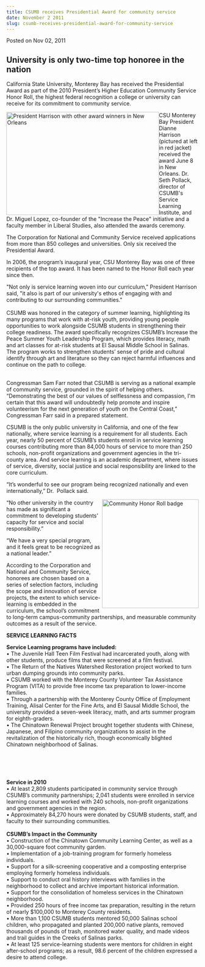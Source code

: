 ```yaml
---
title: CSUMB receives Presidential Award for community service
date: November 2 2011
slug: csumb-receives-presidential-award-for-community-service
---
```


 



<span class="date">Posted on Nov 02, 2011    </span>
<h2>University is only two-time top honoree in the nation</h2>
<p>California State University, Monterey Bay has received the
Presidential Award as part of the 2010 President&#x2019;s Higher Education
Community Service Honor Roll, the highest federal recognition a
college or university can receive for its commitment to community
service.&#xA0;</p>
<p><img alt="President Harrison with other award winners in New Orleans" src="https://news.csumb.edu/sites/default/files/65/attachments/news/images/new_orleans_event_1.jpg" style="float:left; width:400px; height:270px">CSU Monterey Bay
President Dianne Harrison (pictured at left in red jacket) received
the award June 8 in New Orleans. Dr. Seth Pollack, director of
CSUMB&apos;s Service Learning Institute, and Dr. Miguel Lopez,
co-founder of the &quot;Increase the Peace&quot; initiative and a faculty
member in Liberal Studies, also attended the awards ceremony.</img></p>
<p>The Corporation for National and Community Service received
applications from more than 850 colleges and universities. Only six
received the Presidential Award.</p>
<p>In 2006, the program&#x2019;s inaugural year, CSU Monterey Bay was one
of three recipients of the top award. It has been named to the
Honor Roll each year since then.</p>
<p>&quot;Not only is service learning woven into our curriculum,&quot;
President Harrison said, &quot;it also is part of our university&apos;s ethos
of engaging with and contributing to our surrounding
communities.&quot;<br>
<br>
CSUMB was honored in the category of summer learning, highlighting
its many programs that work with at-risk youth, providing young
people opportunities to work alongside CSUMB students in
strengthening their college readiness. The award specifically
recognizes CSUMB&#x2019;s Increase the Peace Summer Youth Leadership
Program, which provides literacy, math and art classes for at-risk
students at El Sausal Middle School in Salinas. The program works
to strengthen students&#x2019; sense of pride and cultural identify
through art and literature so they can reject harmful influences
and continue on the path to college.</br></br></p>
<p>Congressman Sam Farr noted that CSUMB is serving as a national
example of community service, grounded in the spirit of helping
others. &#x201C;Demonstrating the best of our values of selflessness and
compassion, I&apos;m certain that this award will undoubtedly help
promote and inspire volunteerism for the next generation of youth
on the Central Coast,&#x201D; Congressman Farr said in a prepared
statement.</p>
<p>CSUMB is the only public university in California, and one of
the few nationally, where service learning is a requirement for all
students. Each year, nearly 50 percent of CSUMB&#x2019;s students enroll
in service&#xA0;learning courses contributing more than 84,000
hours of service to more than 250 schools, non-profit organizations
and government agencies in the tri-county area. And service
learning is an academic department, where issues of service,
diversity, social justice and social responsibility are linked to
the core curriculum.&#xA0;</p>
<p>&#x201C;It&#x2019;s wonderful to see our program being recognized nationally
and even internationally,&#x201D; Dr. &#xA0;Pollack said.</p>
<p><img alt="Community Honor Roll badge" src="https://news.csumb.edu/sites/default/files/65/attachments/news/images/community_service_badge_0.jpg" style="float:right; width:253px; height:285px">&#x201C;No other
university in the country has made as significant a commitment to
developing students&#x2019; capacity for service and social
responsibility.&#x201D;&#xA0;</img></p>
<p>&#x201C;We have a very special program, and it feels great to be
recognized as a national leader.&#x201D;</p>
<p>According to the Corporation and National and Community Service,
honorees are chosen based on a series of selection factors,
including the scope and innovation of service projects, the extent
to which service-learning is embedded in the curriculum, the
school&#x2019;s commitment to long-term campus-community partnerships, and
measurable community outcomes as a result of the service.&#xA0;</p>
<p><strong>SERVICE LEARNING FACTS</strong></p>
<p><strong>Service Learning programs have included:</strong><br>
&#x2022; The Juvenile Hall Teen Film Festival had incarcerated youth,
along with other students, produce films that were screened at a
film festival.<br>
&#x2022; The Return of the Natives Watershed Restoration project worked to
turn urban dumping grounds into community parks.<br>
&#x2022; CSUMB worked with the Monterey County Volunteer Tax Assistance
Program (VITA) to provide free income tax preparation to
lower-income families.<br>
&#x2022; Through a partnership with the Monterey County Office of
Employment Training, Alisal Center for the Fine Arts, and El Sausal
Middle School, the university provided a seven-week literacy, math,
and arts summer program for eighth-graders.<br>
&#x2022; The Chinatown Renewal Project brought together students with
Chinese, Japanese, and Filipino community organizations to assist
in the revitalization of the historically rich, though economically
blighted Chinatown neighborhood of Salinas.</br></br></br></br></br></p>
<p><strong>Service in 2010</strong><br>
&#x2022; At least 2,809 students participated in community service through
CSUMB&#x2019;s community partnerships; 2,041 students were enrolled in
service learning courses and worked with 240 schools, non-profit
organizations and government agencies in the region.<br>
&#x2022; Approximately 84,270 hours were donated by CSUMB students, staff,
and faculty to their surrounding communities.<br>
<br>
<strong>CSUMB&#x2019;s Impact in the Community</strong><br>
&#x2022; Construction of the Chinatown Community Learning Center, as well
as a 30,000-square foot community garden.<br>
&#x2022; Implementation of a job-training program for formerly homeless
individuals.<br>
&#x2022; Support for a silk-screening cooperative and a composting
enterprise employing formerly homeless individuals.<br>
&#x2022; Support to conduct oral history interviews with families in the
neighborhood to collect and archive important historical
information.<br>
&#x2022; Support for the consolidation of homeless services in the
Chinatown neighborhood.<br>
&#x2022; Provided 250 hours of free income tax preparation, resulting in
the return of nearly $100,000 to Monterey County residents.<br>
&#x2022; More than 1,100 CSUMB students mentored 50,000 Salinas school
children, who propagated and planted 200,000 native plants, removed
thousands of pounds of trash, monitored water quality, and made
videos and trail guides in the Creeks of Salinas parks.<br>
&#x2022; At least 125 service-learning students were mentors for children
in eight after-school programs; as a result, 98.6 percent of the
children expressed a desire to attend college.</br></br></br></br></br></br></br></br></br></br></br></br></p>
<p>&#xA0;</p>
<p><br>
&#xA0;</br></p>





 

